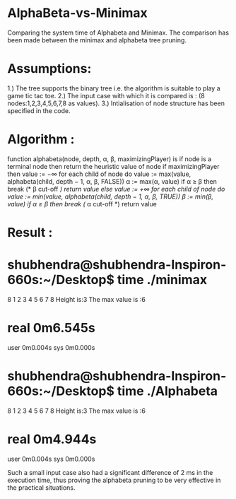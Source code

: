 # AlphaBeta-vs-Minimax
Comparing the system time of Alphabeta and Minimax.
The comparison has been made between the minimax and alphabeta tree pruning.
# Assumptions: 
1.) The tree supports the binary tree i.e. the algorithm is suitable to play a game tic tac toe.
2.) The input case with which it is compared is : (8 nodes:1,2,3,4,5,6,7,8 as values).
3.) Intialisation of node structure has been specified in the code.
# Algorithm : 
function alphabeta(node, depth, α, β, maximizingPlayer) is
    if node is a terminal node then
        return the heuristic value of node
    if maximizingPlayer then
        value := −∞
        for each child of node do
            value := max(value, alphabeta(child, depth − 1, α, β, FALSE))
            α := max(α, value)
            if α ≥ β then
                break (* β cut-off *)
        return value
    else
        value := +∞
        for each child of node do
            value := min(value, alphabeta(child, depth − 1, α, β, TRUE))
            β := min(β, value)
            if α ≥ β then
                break (* α cut-off *)
        return value
# Result : 
# shubhendra@shubhendra-Inspiron-660s:~/Desktop$ time ./minimax
8
1
2
3
4
5
6
7
8
Height is:3
The max value is :6
# real	0m6.545s
user	0m0.004s
sys	0m0.000s
# shubhendra@shubhendra-Inspiron-660s:~/Desktop$ time ./Alphabeta 
8
1
2
3
4
5
6
7
8
Height is:3
The max value is :6

# real	0m4.944s
user	0m0.004s
sys	0m0.000s

Such a small input case also had a significant difference of 2 ms in the execution time, thus proving the alphabeta pruning to be very effective in the practical situations.
